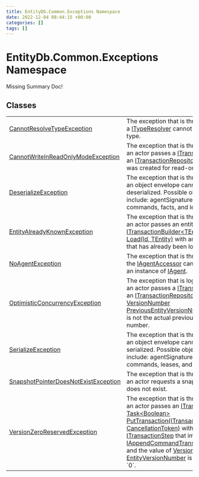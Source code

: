 ```yaml
---
title: EntityDb.Common.Exceptions Namespace
date: 2022-12-04 08:44:15 +00:00
categories: []
tags: []
---
```


# EntityDb.Common.Exceptions Namespace
Missing Summary Doc!
## Classes
<table><tr><td><a href='dotnet-entitydb-common-exceptions-cannotresolvetypeexception'>CannotResolveTypeException</a></td><td>
The exception that is thrown when a <a href='dotnet-entitydb-common-typeresolvers-ityperesolver'>ITypeResolver</a> cannot resolve a type.
</td></tr><tr><td><a href='dotnet-entitydb-common-exceptions-cannotwriteinreadonlymodeexception'>CannotWriteInReadOnlyModeException</a></td><td>
The exception that is thrown when an actor passes a <a href='dotnet-entitydb-abstractions-transactions-itransaction'>ITransaction</a> to an
<a href='dotnet-entitydb-abstractions-transactions-itransactionrepository'>ITransactionRepository</a> that was created for read-only mode.
</td></tr><tr><td><a href='dotnet-entitydb-common-exceptions-deserializeexception'>DeserializeException</a></td><td>
The exception that is thrown when an object envelope cannot be deserialized. Possible objects include:
agentSignatures,
commands, facts, and leases.
</td></tr><tr><td><a href='dotnet-entitydb-common-exceptions-entityalreadyknownexception'>EntityAlreadyKnownException</a></td><td>
The exception that is thrown when an actor passes an entity id to
<a href='dotnet-entitydb-abstractions-transactions-builders-itransactionbuilder`1-load'>ITransactionBuilder&lt;TEntity&gt; Load(Id, TEntity)</a>
with an entity id that has already been loaded.
</td></tr><tr><td><a href='dotnet-entitydb-common-exceptions-noagentexception'>NoAgentException</a></td><td>
The exception that is thrown when the <a href='dotnet-entitydb-abstractions-agents-iagentaccessor'>IAgentAccessor</a> cannot return an instance of
<a href='dotnet-entitydb-abstractions-agents-iagent'>IAgent</a>.
</td></tr><tr><td><a href='dotnet-entitydb-common-exceptions-optimisticconcurrencyexception'>OptimisticConcurrencyException</a></td><td>
The exception that is logged when an actor passes a <a href='dotnet-entitydb-abstractions-transactions-itransaction'>ITransaction</a> to an
<a href='dotnet-entitydb-abstractions-transactions-itransactionrepository'>ITransactionRepository</a> with a
<a href='dotnet-entitydb-abstractions-transactions-steps-iappendcommandtransactionstep-previousentityversionnumber'>VersionNumber PreviousEntityVersionNumber</a> that is not the actual
previous version number.
</td></tr><tr><td><a href='dotnet-entitydb-common-exceptions-serializeexception'>SerializeException</a></td><td>
The exception that is thrown when an object envelope cannot be serialized. Possible objects include:
agentSignatures,
commands, leases, and tags.
</td></tr><tr><td><a href='dotnet-entitydb-common-exceptions-snapshotpointerdoesnotexistexception'>SnapshotPointerDoesNotExistException</a></td><td>
The exception that is thrown when an actor requests a snapshot that does not exist.
</td></tr><tr><td><a href='dotnet-entitydb-common-exceptions-versionzeroreservedexception'>VersionZeroReservedException</a></td><td>
The exception that is thrown when an actor passes an <a href='dotnet-entitydb-abstractions-transactions-itransaction'>ITransaction</a> to
<a href='dotnet-entitydb-abstractions-transactions-itransactionrepository-puttransaction'>Task&lt;Boolean&gt; PutTransaction(ITransaction, CancellationToken)</a> with on a
<a href='dotnet-entitydb-abstractions-transactions-steps-itransactionstep'>ITransactionStep</a> that implements <a href='dotnet-entitydb-abstractions-transactions-steps-iappendcommandtransactionstep'>IAppendCommandTransactionStep</a>
and the value of <a href='dotnet-entitydb-abstractions-transactions-steps-itransactionstep-entityversionnumber'>VersionNumber EntityVersionNumber</a> is equal to `0`.
</td></tr></table>
